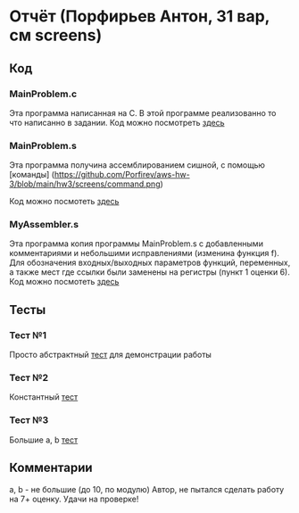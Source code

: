 # Отчёт (Порфирьев Антон, 31 вар, см screens)
## Код
### MainProblem.c
Эта программа написанная на С. В этой программе реализованно то что написанно в задании. Код можно посмотреть [здесь](https://github.com/Porfirev/aws-hw-3/blob/main/hw3/MainProblem.c)
### MainProblem.s
Эта программа получина ассемблированием сишной, с помощью [команды] (https://github.com/Porfirev/aws-hw-3/blob/main/hw3/screens/command.png)

Код можно посмотеть [здесь](https://github.com/Porfirev/aws-hw-3/blob/main/hw3/MainProblem.s)
### MyAssembler.s
Эта программа копия программы MainProblem.s с добавленными комментариями и небольшими исправлениями (изменина функция f). Для обозначения входных/выходных параметров функций, переменных, а также мест где ссылки были заменены на регистры (пункт 1 оценки 6).
Код можно посмотеть [здесь](https://github.com/Porfirev/aws-hw-3/blob/main/hw3/MyAssembler.s)

## Тесты
### Тест №1
Просто абстрактный [тест](https://github.com/Porfirev/aws-hw-3/blob/main/hw3/screens/тест1.png) для демонстрации работы
### Тест №2
Константный [тест](https://github.com/Porfirev/aws-hw-3/blob/main/hw3/screens/тест2.png)
### Тест №3
Большие a, b [тест](https://github.com/Porfirev/aws-hw-3/blob/main/hw3/screens/тест3.png)
## Комментарии
a, b - не большие (до 10, по модулю)
Автор, не пытался сделать работу на 7+ оценку. Удачи на проверке!
